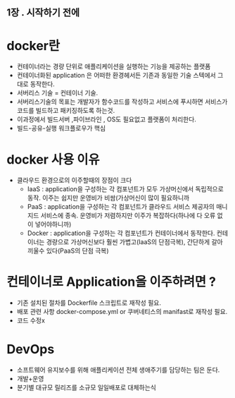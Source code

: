 
## 1장 . 시작하기 전에

# docker란
- 컨테이너라는 경량 단위로 애플리케이션을 실행하는 기능을 제공하는 플랫폼
- 컨테이너화된 application 은 어떠한 환경헤서든 기존과 동일한 기술 스텍에서 그대로 동작한다.
- 서버리스 기술 = 컨테이너 기술.
- 서버리스기술의 목표는 개발자가 함수코드를 작성하고 서비스에 푸시하면 서비스가 코드를 빌드하고 패키징하도록 하는것.
- 이과정에서 빌드서버 ,파이브라인 , OS도 필요없고 플랫폼이 처리한다.
- 빌드-공유-실행 워크플로우가 핵심

# docker 사용 이유
- 클라우드 환경으로의 이주할때의 장점이 크다
    - IaaS : application을 구성하는 각 컴포넌트가 모두 가상머신에서 독립적으로 동작. 이주는 쉽지만 운영비가 비쌈(가상머신이 많이 필요하니까
    - PaaS : application을 구성하는 각 컴포넌트가 클라우드 서비스 제공자의 매니지드 서비스에 종속. 운영비가 저렴하지만 이주가 복잡하다(하나에 다 오류 없이 넣어야하니까)
    - Docker : application을 구성하는 각 컴포넌트가 컨테이너에서 동작한다. 컨테이너는 경량으로 가상머신보다 훨씬 가볍고(IaaS의 단점극복), 간단하게 갈아 끼울수 있다(PaaS의 단점 극복)

# 컨테이너로 Application을 이주하려면 ?
- 기존 설치된 절차를 Dockerfile 스크립트로 재작성 필요.
- 배포 관련 사항 docker-compose.yml or 쿠버네티스의 manifast로 재작성 필요.
- 코드 수정x

# DevOps
- 소프트웨어 유지보수를 위해 애플리케이션 전체 생애주기를 담당하는 팀은 둔다.
- 개발+운영
- 분기별 대규모 릴리즈를 소규모 일일배포로 대체하는식

